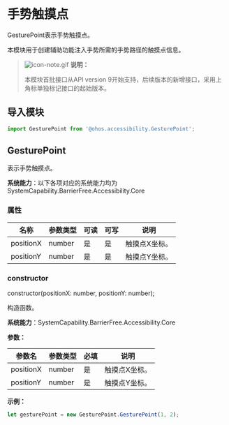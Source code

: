 # 手势触摸点

GesturePoint表示手势触摸点。

本模块用于创建辅助功能注入手势所需的手势路径的触摸点信息。

>![icon-note.gif](public_sys-resources/icon-note.gif) **说明：**
>
>本模块首批接口从API version 9开始支持，后续版本的新增接口，采用上角标单独标记接口的起始版本。

## 导入模块

```ts
import GesturePoint from '@ohos.accessibility.GesturePoint';
```

## GesturePoint

表示手势触摸点。

**系统能力**：以下各项对应的系统能力均为 SystemCapability.BarrierFree.Accessibility.Core

### 属性

| 名称        | 参数类型   | 可读   | 可写   | 说明      |
| --------- | ------ | ---- | ---- | ------- |
| positionX | number | 是    | 是    | 触摸点X坐标。 |
| positionY | number | 是    | 是    | 触摸点Y坐标。 |

### constructor

constructor(positionX: number, positionY: number);

构造函数。

**系统能力**：SystemCapability.BarrierFree.Accessibility.Core

**参数：**

| 参数名 | 参数类型 | 必填 | 说明 |
| -------- | -------- | -------- | -------- |
| positionX | number | 是 | 触摸点X坐标。 |
| positionY | number | 是  | 触摸点Y坐标。 |

**示例：**

```ts
let gesturePoint = new GesturePoint.GesturePoint(1, 2);
```
